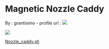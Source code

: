 Magnetic Nozzle Caddy
=====================

By : grantisimo - profile url : [![](https://cdn.thingiverse.com/renders/0b/75/cf/b9/5d/6bff5fd64f47e3b31a684cd3ea724415_thumb_medium.jpg)](https://www.thingiverse.com/grantisimo)  
  
[![](https://cdn.thingiverse.com/renders/45/22/e1/b9/3c/f6dfebd2847098fbc145a6885bf2f4e6_thumb_medium.jpg)](https://cdn.thingiverse.com/renders/45/22/e1/b9/3c/f6dfebd2847098fbc145a6885bf2f4e6_thumb_medium.jpg)

[Nozzle\_caddy.stl](https://www.thingiverse.com/thing:2496281)